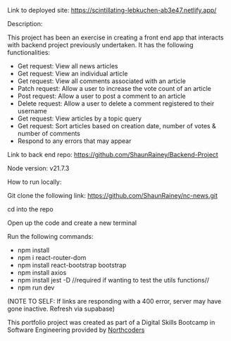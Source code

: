 Link to deployed site: https://scintillating-lebkuchen-ab3e47.netlify.app/

Description:

This project has been an exercise in creating a front end app that interacts with backend project previously undertaken. It has the following functionalities:

- Get request: View all news articles
- Get request: View an individual article
- Get request: View all comments associated with an article
- Patch request: Allow a user to increase the vote count of an article
- Post request: Allow a user to post a comment to an article
- Delete request: Allow a user to delete a comment registered to their username
- Get request: View articles by a topic query
- Get request: Sort articles based on creation date, number of votes & number of comments
- Respond to any errors that may appear

Link to back end repo: https://github.com/ShaunRainey/Backend-Project

Node version: v21.7.3

How to run locally:

Git clone the following link: https://github.com/ShaunRainey/nc-news.git

cd into the repo

Open up the code and create a new terminal

Run the following commands:

- npm install
- npm i react-router-dom
- npm install react-bootstrap bootstrap
- npm install axios
- npm install jest -D   //required if wanting to test the utils functions//
- npm run dev

(NOTE TO SELF: If links are responding with a 400 error, server may have gone inactive. Refresh via supabase)

This portfolio project was created as part of a Digital Skills Bootcamp in Software Engineering provided by [Northcoders](https://northcoders.com/)